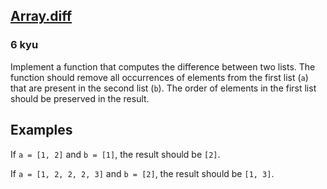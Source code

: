 <h2><a href=https://www.codewars.com/kata/523f5d21c841566fde000009/train/javascript?collection=es6-goodies target="_blank">Array.diff</a></h2><h3>6 kyu</h3><p>Implement a function that computes the difference between two lists. The function should remove all occurrences of elements from the first list (<code>a</code>) that are present in the second list (<code>b</code>). The order of elements in the first list should be preserved in the result.</p><h2 id="examples">Examples</h2><p>If <code>a = [1, 2]</code> and <code>b = [1]</code>, the result should be <code>[2]</code>.</p><p>If <code>a = [1, 2, 2, 2, 3]</code> and <code>b = [2]</code>, the result should be <code>[1, 3]</code>.</p>